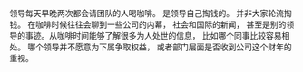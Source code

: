 
领导每天早晚两次都会请团队的人喝咖啡。 是领导自己掏钱的。 并非大家轮流掏钱。 在咖啡时候往往会聊到一些公司的内幕， 社会和国际的新闻， 甚至是别的领导的事迹。从咖啡时间能够了解很多为人处世的信息， 比如哪个同事比较容易相处。 哪个领导并不愿意为下属争取权益， 或者部门层面是否收到公司这个财年的重视。 
